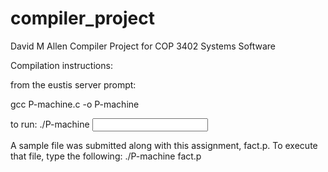 # compiler_project
David M Allen
Compiler Project for COP 3402 Systems Software

Compilation instructions:

from the eustis server prompt:

gcc P-machine.c -o P-machine

to run:
./P-machine <input code file>

A sample file was submitted along with this assignment, fact.p.
To execute that file, type the following:
./P-machine fact.p